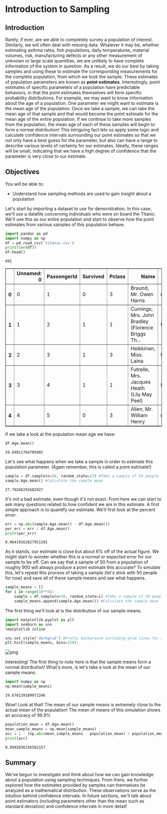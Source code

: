 
# Introduction to Sampling 

## Introduction

Rarely, if ever, are we able to completely survey a population of interest. Similarly, we will often deal with missing data. Whatever it may be, whether estimating asthma rates, fish populations, daily temperatures, material volumes, risk, manufacturing defects or any other measurement of unknown or large scale quantities, we are unlikely to have complete information of the system in question. As a result, we do our best by taking samples and using these to estimate the corresponding measurements for the complete population, from which we took the sample. These estimates of population parameters are known as **point estimates**. Interestingly, point estimates of specific parameters of a population have predictable behaviors, in that the point estimates themselves will form specific probability distributions. For example, we may want to know information about the age of a population. One parameter we might want to estimate is the mean age of the population. Once we take a sample, we can take the mean age of that sample and that would become the point estimate for the mean age of the entire population. If we continue to take more samples from the population, the mean age of each of these samples will begin to form a normal distribution! This intriguing fact lets us apply some logic and calculate confidence intervals surrounding our point estimates so that we not only have a best guess for the parameter, but also can have a range to describe various levels of certainty for our estimates. Ideally, these ranges will be small, indicating that we have a high degree of confidence that the parameter is very close to our estimate.


## Objectives
You will be able to:
* Understand how sampling methods are used to gain insight about a population

Let's start by importing a dataset to use for demonstration. In this case, we'll use a datafile concerning individuals who were on board the Titanic. We'll use this as our entire population and start to observe how the point estimates from various samples of this population behave.


```python
import pandas as pd
import numpy as np
df = pd.read_csv('titanic.csv')
print(len(df))
df.head()
```

    891





<div>
<style scoped>
    .dataframe tbody tr th:only-of-type {
        vertical-align: middle;
    }

    .dataframe tbody tr th {
        vertical-align: top;
    }

    .dataframe thead th {
        text-align: right;
    }
</style>
<table border="1" class="dataframe">
  <thead>
    <tr style="text-align: right;">
      <th></th>
      <th>Unnamed: 0</th>
      <th>PassengerId</th>
      <th>Survived</th>
      <th>Pclass</th>
      <th>Name</th>
      <th>Sex</th>
      <th>Age</th>
      <th>SibSp</th>
      <th>Parch</th>
      <th>Ticket</th>
      <th>Fare</th>
      <th>Cabin</th>
      <th>Embarked</th>
    </tr>
  </thead>
  <tbody>
    <tr>
      <th>0</th>
      <td>0</td>
      <td>1</td>
      <td>0</td>
      <td>3</td>
      <td>Braund, Mr. Owen Harris</td>
      <td>male</td>
      <td>22.0</td>
      <td>1</td>
      <td>0</td>
      <td>A/5 21171</td>
      <td>7.2500</td>
      <td>NaN</td>
      <td>S</td>
    </tr>
    <tr>
      <th>1</th>
      <td>1</td>
      <td>2</td>
      <td>1</td>
      <td>1</td>
      <td>Cumings, Mrs. John Bradley (Florence Briggs Th...</td>
      <td>female</td>
      <td>38.0</td>
      <td>1</td>
      <td>0</td>
      <td>PC 17599</td>
      <td>71.2833</td>
      <td>C85</td>
      <td>C</td>
    </tr>
    <tr>
      <th>2</th>
      <td>2</td>
      <td>3</td>
      <td>1</td>
      <td>3</td>
      <td>Heikkinen, Miss. Laina</td>
      <td>female</td>
      <td>26.0</td>
      <td>0</td>
      <td>0</td>
      <td>STON/O2. 3101282</td>
      <td>7.9250</td>
      <td>NaN</td>
      <td>S</td>
    </tr>
    <tr>
      <th>3</th>
      <td>3</td>
      <td>4</td>
      <td>1</td>
      <td>1</td>
      <td>Futrelle, Mrs. Jacques Heath (Lily May Peel)</td>
      <td>female</td>
      <td>35.0</td>
      <td>1</td>
      <td>0</td>
      <td>113803</td>
      <td>53.1000</td>
      <td>C123</td>
      <td>S</td>
    </tr>
    <tr>
      <th>4</th>
      <td>4</td>
      <td>5</td>
      <td>0</td>
      <td>3</td>
      <td>Allen, Mr. William Henry</td>
      <td>male</td>
      <td>35.0</td>
      <td>0</td>
      <td>0</td>
      <td>373450</td>
      <td>8.0500</td>
      <td>NaN</td>
      <td>S</td>
    </tr>
  </tbody>
</table>
</div>



If we take a look at the population mean age we have:


```python
df.Age.mean()
```




    29.69911764705882



Let's see what happens when we take a sample in order to estimate this population parameter. (Again remember, this is called a point estimate!)


```python
sample = df.sample(n=50, random_state=22) #Take a sample of 50 people
sample.Age.mean() #Calculate the sample mean
```




    27.79268292682927



It's not a bad estimate, even though it's not exact. From here we can start to ask many questions related to how confident we are in this estimate. A first simple approach is to quantify our estimate. We'll first look at the percent error:


```python
err = np.abs(sample.Age.mean() - df.Age.mean())
per_err = err / df.Age.mean()
print(per_err)
```

    0.06419162827951391


As it stands, our estimate is close but about 6% off of the actual figure. We might start to wonder whether this is a *normal* or expected error for our sample to be off. Can we say that a sample of 50 from a population of roughly 900 will always produce a point estimate this accurate? To simulate this, let's repeat this process of taking a sample (let's stick with 50 people for now) and save all of these sample means and see what happens.


```python
sample_means = []
for i in range(10**4):
    sample = df.sample(n=50, random_state=i) #Take a sample of 50 people
    sample_means.append(sample.Age.mean()) #Calculate the sample mean
```

The first thing we'll look at is the distribution of our sample means.


```python
import matplotlib.pyplot as plt
import seaborn as sns
%matplotlib inline

sns.set_style('darkgrid') #Pretty background including grid lines for our backdrop
plt.hist(sample_means, bins=250);
```


![png](index_files/index_12_0.png)


Interesting! The first thing to note here is that the sample means form a normal distribution! What's more, is let's take a look at the mean of our sample means:


```python
import numpy as np
np.mean(sample_means)
```




    29.678139189972246



Wow! Look at that! The mean of our sample means is extremely close to the actual mean of the population! The mean of means of this simulation shows an accuracy of 99.9%


```python
population_mean = df.Age.mean()
mean_sample_means = np.mean(sample_means)
acc = 1 - (np.abs(mean_sample_means - population_mean) / population_mean)
print(acc)
```

    0.9992936336582157


## Summary


We've begun to investigate and think about how we can gain knowledge about a population using sampling techniques. From there, we further explored how the estimates provided by samples can themselves be analyzed as a mathematical distribution. These observations serve as the intuition behind confidence intervals. In future sections, we'll talk about point estimators (including parameters other than the mean such as standard deviation) and confidence intervals in more detail!
